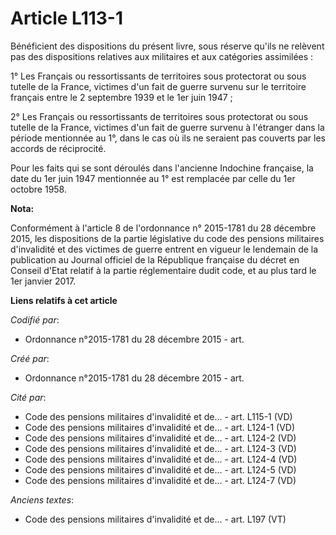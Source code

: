 # Article L113-1

Bénéficient des dispositions du présent livre, sous réserve qu'ils ne relèvent pas des dispositions relatives aux militaires
et aux catégories assimilées :

1° Les Français ou ressortissants de territoires sous protectorat ou sous tutelle de la France, victimes d'un fait de guerre
survenu sur le territoire français entre le 2 septembre 1939 et le 1er juin 1947 ;

2° Les Français ou ressortissants de territoires sous protectorat ou sous tutelle de la France, victimes d'un fait de guerre
survenu à l'étranger dans la période mentionnée au 1°, dans le cas où ils ne seraient pas couverts par les accords de
réciprocité.

Pour les faits qui se sont déroulés dans l'ancienne Indochine française, la date du 1er juin 1947 mentionnée au 1° est
remplacée par celle du 1er octobre 1958.

**Nota:**

Conformément à l'article 8 de l'ordonnance n° 2015-1781 du 28 décembre 2015, les dispositions de la partie législative du
code des pensions militaires d'invalidité et des victimes de guerre entrent en vigueur le lendemain de la publication au
Journal officiel de la République française du décret en Conseil d'Etat relatif à la partie réglementaire dudit code, et au
plus tard le 1er janvier 2017.

**Liens relatifs à cet article**

_Codifié par_:

  - Ordonnance n°2015-1781 du 28 décembre 2015 - art.

_Créé par_:

  - Ordonnance n°2015-1781 du 28 décembre 2015 - art.

_Cité par_:

  - Code des pensions militaires d'invalidité et de... - art. L115-1 (VD)
  - Code des pensions militaires d'invalidité et de... - art. L124-1 (VD)
  - Code des pensions militaires d'invalidité et de... - art. L124-2 (VD)
  - Code des pensions militaires d'invalidité et de... - art. L124-3 (VD)
  - Code des pensions militaires d'invalidité et de... - art. L124-4 (VD)
  - Code des pensions militaires d'invalidité et de... - art. L124-5 (VD)
  - Code des pensions militaires d'invalidité et de... - art. L124-7 (VD)

_Anciens textes_:

  - Code des pensions militaires d'invalidité et de... - art. L197 (VT)
